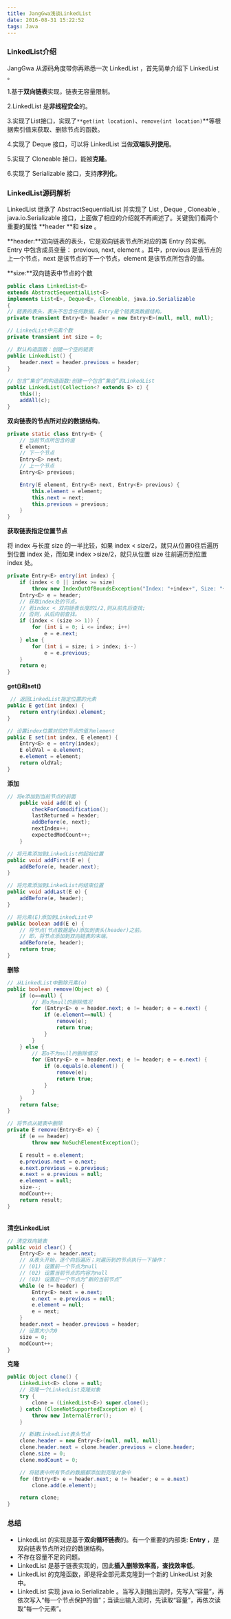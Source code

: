 ```yaml
---
title: JangGwa浅谈LinkedList
date: 2016-08-31 15:22:52
tags: Java
---
```

### LinkedList介绍
JangGwa 从源码角度带你再熟悉一次 LinkedList ，首先简单介绍下 LinkedList 。<!-- more -->

1.基于**双向链表**实现，链表无容量限制。

2.LinkedList 是**非线程安全**的。

3.实现了List接口，实现了`**get(int location)`、`remove(int location)`**等根据索引值来获取、删除节点的函数。

4.实现了 Deque 接口，可以将 LinkedList 当做**双端队列使用**。

5.实现了 Cloneable 接口，能被**克隆**。

6.实现了 Serializable 接口，支持**序列化**。

### LinkedList源码解析

LinkedList 继承了 AbstractSequentialList 并实现了 List , Deque ,  Cloneable  , java.io.Serializable 接口，上面做了相应的介绍就不再阐述了。关键我们看两个重要的属性 **header **和 **size** 。

**header:**双向链表的表头，它是双向链表节点所对应的类 Entry 的实例。Entry 中包含成员变量： previous, next, element 。其中，previous 是该节点的上一个节点，next 是该节点的下一个节点，element 是该节点所包含的值。

**size:**双向链表中节点的个数


```java
public class LinkedList<E>
extends AbstractSequentialList<E>
implements List<E>, Deque<E>, Cloneable, java.io.Serializable
{
// 链表的表头，表头不包含任何数据。Entry是个链表类数据结构。
private transient Entry<E> header = new Entry<E>(null, null, null);

// LinkedList中元素个数
private transient int size = 0;

// 默认构造函数：创建一个空的链表
public LinkedList() {
    header.next = header.previous = header;
}

// 包含“集合”的构造函数:创建一个包含“集合”的LinkedList
public LinkedList(Collection<? extends E> c) {
    this();
    addAll(c);
}
```

**双向链表的节点所对应的数据结构**。
​    
```java
private static class Entry<E> {
    // 当前节点所包含的值
    E element;
    // 下一个节点
    Entry<E> next;
    // 上一个节点
    Entry<E> previous;

    Entry(E element, Entry<E> next, Entry<E> previous) {
        this.element = element;
        this.next = next;
        this.previous = previous;
    }
}
```

**获取链表指定位置节点**

将 index 与长度 size 的一半比较，如果 index < size/2，就只从位置0往后遍历到位置 index 处，而如果 index >size/2，就只从位置 size 往前遍历到位置 index 处。
​    
```java
private Entry<E> entry(int index) {
    if (index < 0 || index >= size)
        throw new IndexOutOfBoundsException("Index: "+index+", Size: "+size);
    Entry<E> e = header;
    // 获取index处的节点。
    // 若index < 双向链表长度的1/2,则从前先后查找;
    // 否则，从后向前查找。
    if (index < (size >> 1)) {
        for (int i = 0; i <= index; i++)
            e = e.next;
    } else {
        for (int i = size; i > index; i--)
            e = e.previous;
    }
    return e;
}
```

**get()和set()**

```java
 // 返回LinkedList指定位置的元素
public E get(int index) {
    return entry(index).element;
}

// 设置index位置对应的节点的值为element
public E set(int index, E element) {
    Entry<E> e = entry(index);
    E oldVal = e.element;
    e.element = element;
    return oldVal;
}
```


**添加**

```java
// 将e添加到当前节点的前面
    public void add(E e) {
        checkForComodification();
        lastReturned = header;
        addBefore(e, next);
        nextIndex++;
        expectedModCount++;
    }

// 将元素添加到LinkedList的起始位置
public void addFirst(E e) {
    addBefore(e, header.next);
}

// 将元素添加到LinkedList的结束位置
public void addLast(E e) {
    addBefore(e, header);
}

// 将元素(E)添加到LinkedList中
public boolean add(E e) {
    // 将节点(节点数据是e)添加到表头(header)之前。
    // 即，将节点添加到双向链表的末端。
    addBefore(e, header);
    return true;
}
```


**删除**

```java
// 从LinkedList中删除元素(o)
public boolean remove(Object o) {
    if (o==null) {
        // 若o为null的删除情况
        for (Entry<E> e = header.next; e != header; e = e.next) {
            if (e.element==null) {
                remove(e);
                return true;
            }
        }
    } else {
        // 若o不为null的删除情况
        for (Entry<E> e = header.next; e != header; e = e.next) {
            if (o.equals(e.element)) {
                remove(e);
                return true;
            }
        }
    }
    return false;
}

// 将节点从链表中删除
private E remove(Entry<E> e) {
    if (e == header)
        throw new NoSuchElementException();

    E result = e.element;
    e.previous.next = e.next;
    e.next.previous = e.previous;
    e.next = e.previous = null;
    e.element = null;
    size--;
    modCount++;
    return result;
}
```


​    
**清空LinkedList**
​    
```java
// 清空双向链表
public void clear() {
    Entry<E> e = header.next;
    // 从表头开始，逐个向后遍历；对遍历到的节点执行一下操作：
    // (01) 设置前一个节点为null 
    // (02) 设置当前节点的内容为null 
    // (03) 设置后一个节点为“新的当前节点”
    while (e != header) {
        Entry<E> next = e.next;
        e.next = e.previous = null;
        e.element = null;
        e = next;
    }
    header.next = header.previous = header;
    // 设置大小为0
    size = 0;
    modCount++;
}
```

**克隆**

```java
public Object clone() {
    LinkedList<E> clone = null;
    // 克隆一个LinkedList克隆对象
    try {
        clone = (LinkedList<E>) super.clone();
    } catch (CloneNotSupportedException e) {
        throw new InternalError();
    }

    // 新建LinkedList表头节点
    clone.header = new Entry<E>(null, null, null);
    clone.header.next = clone.header.previous = clone.header;
    clone.size = 0;
    clone.modCount = 0;

    // 将链表中所有节点的数据都添加到克隆对象中
    for (Entry<E> e = header.next; e != header; e = e.next)
        clone.add(e.element);

    return clone;
}
```


### 总结

- LinkedList 的实现是基于**双向循环链表**的。有一个重要的内部类: **Entry** ，是双向链表节点所对应的数据结构。
- 不存在容量不足的问题。
- LinkedList 是基于链表实现的，因此**插入删除效率高，查找效率低**。
- LinkedList 的克隆函数，即是将全部元素克隆到一个新的 LinkedList 对象中。
- LinkedList 实现 java.io.Serializable 。当写入到输出流时，先写入“容量”，再依次写入“每一个节点保护的值”；当读出输入流时，先读取“容量”，再依次读取“每一个元素”。

